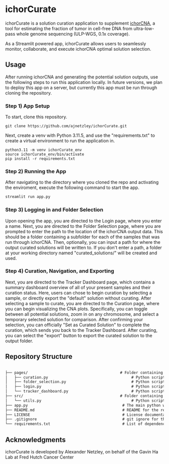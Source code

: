 # ichorCurate
ichorCurate is a solution curation application to supplement [ichorCNA](https://github.com/broadinstitute/ichorCNA), a tool for estimating the fraction of tumor in cell-free DNA from ultra-low-pass whole genome sequencing (ULP-WGS, 0.1x coverage).

As a Streamlit powered app, ichorCurate allows users to seamlessly monitor, collaborate, and execute ichorCNA optimal solution selection.

## Usage
After running ichorCNA and generating the potential solution outputs, use the following steps to run this application locally. In future versions, we plan to deploy this app on a server, but currently this app must be run through cloning the repository.

### Step 1) App Setup
To start, clone this repository. 

```
git clone https://github.com/ajnetzley/ichorCurate.git
```

Next, create a venv with Python 3.11.5, and use the "requirements.txt" to create a virtual environment to run the application in.

```
python3.11 -m venv ichorCurate_env
source ichorCurate_env/bin/activate
pip install -r requirements.txt
```

### Step 2) Running the App
After navigating to the directory where you cloned the repo and activating the enviroment, execute the following command to start the app.

```markdown
streamlit run app.py
```

### Step 3) Logging in and Folder Selection
Upon opening the app, you are directed to the Login page, where you enter a name. Next, you are directed to the Folder Selection page, where you are prompted to enter the path to the location of the ichorCNA output data. This should be a folder containing a subfolder for each of the samples that was run through ichorCNA. Then, optionally, you can input a path for where the output curated solutions will be written to. If you don't enter a path, a folder at your working directory named "curated_solutions/" will be created and used.

### Step 4) Curation, Navigation, and Exporting
Next, you are directed to the Tracker Dashboard page, which contains a summary dashboard overview of all of your present samples and their curation status. Here, users can chose to begin curation by selecting a sample, or directly export the "default" solution without curating. After selecting a sample to curate, you are directed to the Curation page, where you can begin visualizing the CNA plots. Specifically, you can toggle between all potential solutions, zoom in on any chromosome, and select a temporary selected solution for comparison. After confirming your selection, you can officially "Set as Curated Solution" to complete the curation, which sends you back to the Tracker Dashboard. After curating, you can select the "export" button to export the curated solution to the output folder.


## Repository Structure
```markdown

├── pages/                                         # Folder containing the python scripts for each page of the app
│   ├── curation.py                                     # Python script for curation, namely visualizing and selecting optimal solutions for a sample
│   ├── folder_selection.py                             # Python script for the page allowing users to enter the input and output filepaths
│   ├── login.py                                        # Python script for the login page
│   └── tracker_dashboard.py                            # Python script for tracking the curation status, and providing a dashboard overview and navigation
├── src/                                           # Folder containing the source scripts full supplemental methods
│   └── utils.py                                        # Python script containing a variety of helper functions used throughout the application
├── app.py                                          # The main python wrapper for the app
├── README.md                                       # README for the repo
├── LICENSE                                         # License documentation
├── .gitignore                                      # git ignore for the repo
└── requirements.txt                                # List of dependencies to run the app
```

## Acknowledgments
ichorCurate is developed by Alexander Netzley, on behalf of the Gavin Ha Lab at Fred Hutch Cancer Center
